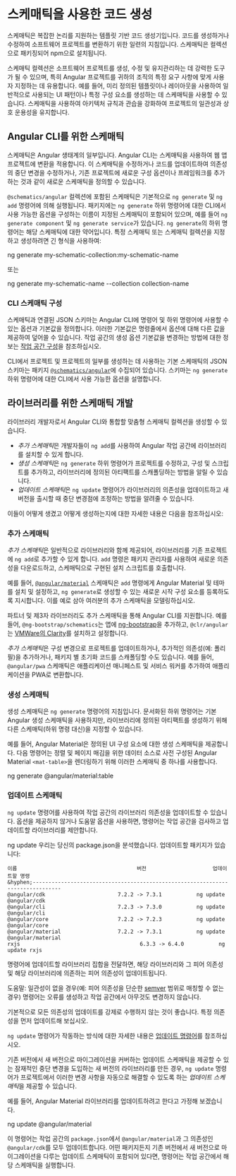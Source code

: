 # 스케매틱을 사용한 코드 생성

스케매틱은 복잡한 논리를 지원하는 템플릿 기반 코드 생성기입니다.
코드를 생성하거나 수정하여 소프트웨어 프로젝트를 변환하기 위한 일련의 지침입니다.
스케매틱은 컬렉션으로 패키징되어 npm으로 설치됩니다.

스케매틱 컬렉션은 소프트웨어 프로젝트를 생성, 수정 및 유지관리하는 데 강력한 도구가 될 수 있으며, 특히 Angular 프로젝트를 귀하의 조직의 특정 요구 사항에 맞게 사용자 지정하는 데 유용합니다.
예를 들어, 미리 정의된 템플릿이나 레이아웃을 사용하여 일반적으로 사용되는 UI 패턴이나 특정 구성 요소를 생성하는 데 스케매틱을 사용할 수 있습니다.
스케매틱을 사용하여 아키텍처 규칙과 관습을 강화하여 프로젝트의 일관성과 상호 운용성을 유지합니다.

## Angular CLI를 위한 스케매틱

스케매틱은 Angular 생태계의 일부입니다.
Angular CLI는 스케매틱을 사용하여 웹 앱 프로젝트에 변환을 적용합니다.
이 스케매틱을 수정하거나 코드를 업데이트하여 의존성의 중단 변경을 수정하거나, 기존 프로젝트에 새로운 구성 옵션이나 프레임워크를 추가하는 것과 같이 새로운 스케매틱을 정의할 수 있습니다.

`@schematics/angular` 컬렉션에 포함된 스케매틱은 기본적으로 `ng generate` 및 `ng add` 명령어에 의해 실행됩니다.
패키지에는 `ng generate` 하위 명령어에 대한 CLI에서 사용 가능한 옵션을 구성하는 이름이 지정된 스케매틱이 포함되어 있으며, 예를 들어 `ng generate component` 및 `ng generate service`가 있습니다.
`ng generate`의 하위 명령어는 해당 스케매틱에 대한 약어입니다.
특정 스케매틱 또는 스케매틱 컬렉션을 지정하고 생성하려면 긴 형식을 사용하여:

<docs-code language="shell">

ng generate my-schematic-collection:my-schematic-name

</docs-code>

또는

<docs-code language="shell">

ng generate my-schematic-name --collection collection-name

</docs-code>

### CLI 스케매틱 구성

스케매틱과 연결된 JSON 스키마는 Angular CLI에 명령어 및 하위 명령어에 사용할 수 있는 옵션과 기본값을 정의합니다.
이러한 기본값은 명령줄에서 옵션에 대해 다른 값을 제공하여 덮어쓸 수 있습니다.
작업 공간의 생성 옵션 기본값을 변경하는 방법에 대한 정보는 [작업 공간 구성](reference/configs/workspace-config)을 참조하십시오.

CLI에서 프로젝트 및 프로젝트의 일부를 생성하는 데 사용하는 기본 스케매틱의 JSON 스키마는 패키지 [`@schematics/angular`](https://github.com/angular/angular-cli/tree/main/packages/schematics/angular)에 수집되어 있습니다.
스키마는 `ng generate` 하위 명령어에 대한 CLI에서 사용 가능한 옵션을 설명합니다.

## 라이브러리를 위한 스케매틱 개발

라이브러리 개발자로서 Angular CLI와 통합할 맞춤형 스케매틱 컬렉션을 생성할 수 있습니다.

* *추가 스케매틱*은 개발자들이 `ng add`를 사용하여 Angular 작업 공간에 라이브러리를 설치할 수 있게 합니다.
* *생성 스케매틱*은 `ng generate` 하위 명령어가 프로젝트를 수정하고, 구성 및 스크립트를 추가하고, 라이브러리에 정의된 아티팩트를 스캐폴딩하는 방법을 알릴 수 있습니다.
* *업데이트 스케매틱*은 `ng update` 명령어가 라이브러리의 의존성을 업데이트하고 새 버전을 출시할 때 중단 변경점에 조정하는 방법을 알려줄 수 있습니다.

이들이 어떻게 생겼고 어떻게 생성하는지에 대한 자세한 내용은 다음을 참조하십시오:

<docs-pill-row>
  <docs-pill href="tools/cli/schematics-authoring" title="스케매틱 작성"/>
  <docs-pill href="tools/cli/schematics-for-libraries" title="라이브러리를 위한 스케매틱"/>
</docs-pill-row>

### 추가 스케매틱

*추가 스케매틱*은 일반적으로 라이브러리와 함께 제공되어, 라이브러리를 기존 프로젝트에 `ng add`로 추가할 수 있게 합니다.
`add` 명령은 패키지 관리자를 사용하여 새로운 의존성을 다운로드하고, 스케매틱으로 구현된 설치 스크립트를 호출합니다.

예를 들어, [`@angular/material`](https://material.angular.io/guide/schematics) 스케매틱은 `add` 명령에게 Angular Material 및 테마를 설치 및 설정하고, `ng generate`로 생성할 수 있는 새로운 시작 구성 요소를 등록하도록 지시합니다.
이를 예로 삼아 여러분의 추가 스케매틱을 모델링하십시오.

파트너 및 제3자 라이브러리도 추가 스케매틱을 통해 Angular CLI를 지원합니다.
예를 들어, `@ng-bootstrap/schematics`는 앱에 [ng-bootstrap](https://ng-bootstrap.github.io)을 추가하고, `@clr/angular`는 [VMWare의 Clarity](https://clarity.design/documentation/get-started)를 설치하고 설정합니다.

*추가 스케매틱*은 구성 변경으로 프로젝트를 업데이트하거나, 추가적인 의존성(예: 폴리필)을 추가하거나, 패키지 별 초기화 코드를 스캐폴딩할 수도 있습니다.
예를 들어, `@angular/pwa` 스케매틱은 애플리케이션 매니페스트 및 서비스 워커를 추가하여 애플리케이션을 PWA로 변환합니다.

### 생성 스케매틱

생성 스케매틱은 `ng generate` 명령어의 지침입니다.
문서화된 하위 명령어는 기본 Angular 생성 스케매틱을 사용하지만, 라이브러리에 정의된 아티팩트를 생성하기 위해 다른 스케매틱(하위 명령 대신)을 지정할 수 있습니다.

예를 들어, Angular Material은 정의된 UI 구성 요소에 대한 생성 스케매틱을 제공합니다.
다음 명령어는 정렬 및 페이지 매김을 위한 데이터 소스로 사전 구성된 Angular Material `<mat-table>`을 렌더링하기 위해 이러한 스케매틱 중 하나를 사용합니다.

<docs-code language="shell">

ng generate @angular/material:table <component-name>

</docs-code>

### 업데이트 스케매틱

`ng update` 명령어를 사용하여 작업 공간의 라이브러리 의존성을 업데이트할 수 있습니다.
옵션을 제공하지 않거나 도움말 옵션을 사용하면, 명령어는 작업 공간을 검사하고 업데이트할 라이브러리를 제안합니다.

<docs-code language="shell">

ng update
우리는 당신의 package.json을 분석했습니다. 업데이트할 패키지가 있습니다:

    이름                                      버전                     업데이트할 명령
    &hyphen;-------------------------------------------------------------------------------
    @angular/cdk                       7.2.2 -> 7.3.1           ng update @angular/cdk
    @angular/cli                       7.2.3 -> 7.3.0           ng update @angular/cli
    @angular/core                      7.2.2 -> 7.2.3           ng update @angular/core
    @angular/material                  7.2.2 -> 7.3.1           ng update @angular/material
    rxjs                                      6.3.3 -> 6.4.0           ng update rxjs

</docs-code>

명령어에 업데이트할 라이브러리 집합을 전달하면, 해당 라이브러리와 그 피어 의존성 및 해당 라이브러리에 의존하는 피어 의존성이 업데이트됩니다.

도움말: 일관성이 없을 경우(예: 피어 의존성을 단순한 [semver](https://semver.io) 범위로 매칭할 수 없는 경우) 명령어는 오류를 생성하고 작업 공간에서 아무것도 변경하지 않습니다.

기본적으로 모든 의존성의 업데이트를 강제로 수행하지 않는 것이 좋습니다.
특정 의존성을 먼저 업데이트해 보십시오.

`ng update` 명령어가 작동하는 방식에 대한 자세한 내용은 [업데이트 명령어](https://github.com/angular/angular-cli/blob/main/docs/specifications/update.md)를 참조하십시오.

기존 버전에서 새 버전으로 마이그레이션을 커버하는 업데이트 스케매틱을 제공할 수 있는 잠재적인 중단 변경을 도입하는 새 버전의 라이브러리를 만든 경우, `ng update` 명령어가 프로젝트에서 이러한 변경 사항을 자동으로 해결할 수 있도록 하는 *업데이트 스케매틱*을 제공할 수 있습니다.

예를 들어, Angular Material 라이브러리를 업데이트하려고 한다고 가정해 보겠습니다.

<docs-code language="shell">
ng update @angular/material
</docs-code>

이 명령어는 작업 공간의 `package.json`에서 `@angular/material`과 그 의존성인 `@angular/cdk`를 모두 업데이트합니다.
어떤 패키지든지 기존 버전에서 새 버전으로 마이그레이션을 다루는 업데이트 스케매틱이 포함되어 있다면, 명령어는 작업 공간에서 해당 스케매틱을 실행합니다.